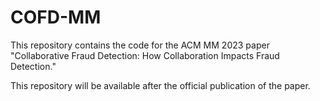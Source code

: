 # COFD-MM
This repository contains the code for the ACM MM 2023 paper "Collaborative Fraud Detection: How Collaboration Impacts Fraud Detection."

This repository will be available after the official publication of the paper.

